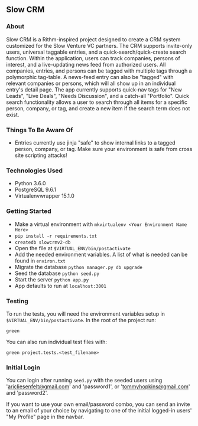 ## Slow CRM

### About

Slow CRM is a Rithm-inspired project designed to create a CRM system customized for the Slow Venture VC partners. The CRM supports invite-only users, universal taggable entries, and a quick-search/quick-create search function. Within the application, users can track companies, persons of interest, and a live-updating news feed from authorized users. All companies, entries, and persons can be tagged with multiple tags through a polymorphic tag-table. A news-feed entry can also be "tagged" with relevant companies or persons, which will all show up in an individual entry's detail page. The app currently supports quick-nav tags for "New Leads", "Live Deals", "Needs Discussion", and a catch-all "Portfolio". Quick search functionality allows a user to search through all items for a specific person, company, or tag, and create a new item if the search term does not exist.

### Things To Be Aware Of

- Entries currently use jinja "safe" to show internal links to a tagged person, company, or tag. Make sure your environment is safe from cross site scripting attacks!

### Technologies Used

- Python 3.6.0
- PostgreSQL 9.6.1
- Virtualenvwrapper 15.1.0

### Getting Started

- Make a virtual environment with `mkvirtualenv <Your Environment Name Here>`
- `pip install -r requirements.txt`
- `createdb slowcrmv2-db`
- Open the file at  `$VIRTUAL_ENV/bin/postactivate`
- Add the needed environment variables. A list of what is needed can be found in `environ.txt`
- Migrate the database `python manager.py db upgrade`
- Seed the database `python seed.py`
- Start the server `python app.py`
- App defaults to run at `localhost:3001`

### Testing

To run the tests, you will need the environment variables setup in `$VIRTUAL_ENV/bin/postactivate`.  In the root of the project run:

```
green
```
You can also run individual test files with:
```
green project.tests.<test_filename>
```

### Initial Login

You can login after running `seed.py` with the seeded users using 'aricliesenfelt@gmail.com' and 'password1', or 'tommyhopkins@gmail.com' and 'password2'.

If you want to use your own email/password combo, you can send an invite to an email of your choice by navigating to one of the initial logged-in users' "My Profile" page in the navbar.
